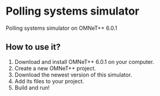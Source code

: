 # Polling systems simulator
Polling systems simulator on OMNeT++ 6.0.1

## How to use it?
1. Download and install OMNeT++ 6.0.1 on your computer.
2. Create a new OMNeT++ project.
3. Download the newest version of this simulator.
4. Add its files to your project.
5. Build and run!
